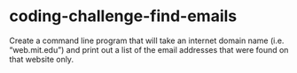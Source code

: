 # coding-challenge-find-emails
Create a command line program that will take an internet domain name (i.e. “web.mit.edu”) and print out a list of the email addresses that were found on that website only.
